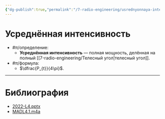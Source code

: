 ```yaml
---
{"dg-publish":true,"permalink":"/7-radio-engineering/usrednyonnaya-intensivnost/","title":"Усреднённая интенсивность"}
---
```



# Усреднённая интенсивность

- #π/определение:
	- **Усреднённая интенсивность** — полная мощность, делённая на полный [[7-radio-engineering/Телесный угол\|телесный угол]].
- #π/формула:
	- $\dfrac{P_{t}}{4\pi}$.

---

# Библиография

- [2022-L4.pptx](file:///C:%5CUsers%5CMojo%5CiCloudDrive%5C_university%5CIllarionov%5Clecture-presentations%5C2022-L4.pptx)
- [MADL4.1.m4a](file:///C:%5CUsers%5CMojo%5CiCloudDrive%5C_university%5CIllarionov%5Clecture-recording%5CMADL4.1.m4a)

